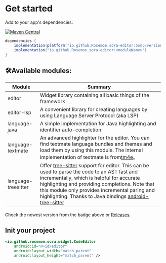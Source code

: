 # Get started

Add to your app's dependencies:

[![Maven Central](https://img.shields.io/maven-central/v/io.github.Rosemoe.sora-editor/editor.svg?label=Maven%20Central)]((https://search.maven.org/search?q=io.github.Rosemoe.sora-editor%20editor))

```groovy
dependencies {
    implementation(platform("io.github.Rosemoe.sora-editor:bom:<versionName>"))
    implementation("io.github.Rosemoe.sora-editor:<moduleName>")
}
```

## 🛠️Available modules:

| Module              | Summary                                                                                                                                                                                                                                                                                                                                                                                                           |
| ------------------- | ----------------------------------------------------------------------------------------------------------------------------------------------------------------------------------------------------------------------------------------------------------------------------------------------------------------------------------------------------------------------------------------------------------------- |
| editor              | Widget library containing all basic things of the framework                                                                                                                                                                                                                                                                                                                                                       |
| editor-lsp          | A convenient library for creating languages by using Language Server Protocol (aka LSP)                                                                                                                                                                                                                                                                                                                           |
| language-java       | A simple implementation for Java highlighting and identifier auto-completion                                                                                                                                                                                                                                                                                                                                      |
| language-textmate   | An advanced highlighter for the editor. You can find textmate language bundles and themes and load them by using this module. The internal implementation of textmate is from[tm4e](https://github.com/eclipse/tm4e)。                                                                                                                                                                                            |
| language-treesitter | Offer [tree-sitter](https://tree-sitter.github.io/tree-sitter/) support for editor. This can be used to parse the code to an AST fast and incrementally, which is helpful for accurate highlighting and providing completions. Note that this module only provides incremental paring and highlighting. Thanks to Java bindings [android-tree-sitter](https://github.com/AndroidIDEOfficial/android-tree-sitter/) |

Check the newest version from the badge above or [Releases](https://github.com/Rosemoe/CodeEditor/releases).

## Init your project

```xml
<io.github.rosemoe.sora.widget.CodeEditor
    android:id="@+id/editor"
    android:layout_width="match_parent"
    android:layout_height="match_parent" />
```